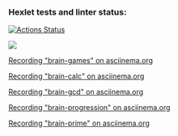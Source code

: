 ### Hexlet tests and linter status:
[![Actions Status](https://github.com/volond121/python-project-49/actions/workflows/hexlet-check.yml/badge.svg)](https://github.com/volond121/python-project-49/actions)

<a href="https://codeclimate.com/github/volond121/python-project-49/maintainability"><img src="https://api.codeclimate.com/v1/badges/e65e05d2484a6468ccad/maintainability" /></a>

<p> <a href="https://asciinema.org/a/wq0LFr8m8Kxd4nZxE3UzsvuDz"> Recording "brain-games" on asciinema.org </a></p>

<p> <a href="https://asciinema.org/a/ATWdKVLWTHk7Ke4is7O6EzVlQ"> Recording "brain-calc" on asciinema.org </a></p>

<p> <a href="https://asciinema.org/a/eicEySXF5s8m8qA8Ss6ix9iCg"> Recording "brain-gcd" on asciinema.org </a></p>

<p> <a href="https://asciinema.org/a/ELotMTav82sYS68ZEEclNsvuk"> Recording "brain-progression" on asciinema.org </a></p>

<p> <a href="https://asciinema.org/a/QkOPC4GHdzTi27oYoGepNeysO"> Recording "brain-prime" on asciinema.org </a></p>
